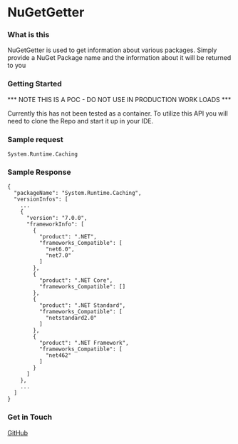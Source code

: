 # NuGetGetter

### What is this

NuGetGetter is used to get information about various packages. Simply provide a NuGet Package name and the information about it will be returned to you

### Getting Started
*** NOTE THIS IS A POC - DO NOT USE IN PRODUCTION WORK LOADS ***

Currently this has not been tested as a container. To utilize this API you will need to clone the Repo and start it up in your IDE.

### Sample request
```System.Runtime.Caching```

### Sample Response
```
{
  "packageName": "System.Runtime.Caching",
  "versionInfos": [
    ...
    {
      "version": "7.0.0",
      "frameworkInfo": [
        {
          "product": ".NET",
          "frameworks_Compatible": [
            "net6.0",
            "net7.0"
          ]
        },
        {
          "product": ".NET Core",
          "frameworks_Compatible": []
        },
        {
          "product": ".NET Standard",
          "frameworks_Compatible": [
            "netstandard2.0"
          ]
        },
        {
          "product": ".NET Framework",
          "frameworks_Compatible": [
            "net462"
          ]
        }
      ]
    },
    ...
  ]
}
```

### Get in Touch
[GitHub](https://github.com/JFreeborn)
